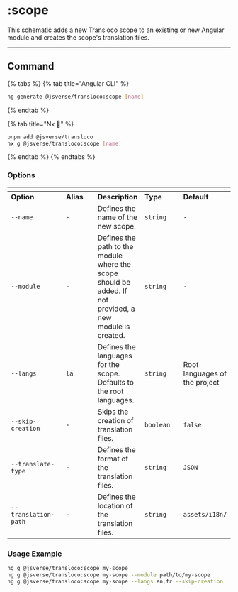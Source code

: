 # :scope

This schematic adds a new Transloco scope to an existing or new Angular module and creates the scope's translation files.

***

## Command

{% tabs %}
{% tab title="Angular CLI" %}
```bash
ng generate @jsverse/transloco:scope [name]
```
{% endtab %}

{% tab title="Nx 🐋" %}
```bash
pnpm add @jsverse/transloco
nx g @jsverse/transloco:scope [name]
```
{% endtab %}
{% endtabs %}

### Options

<table data-header-hidden data-full-width="false"><thead><tr><th width="136"></th><th width="100"></th><th></th><th width="109"></th><th width="100"></th></tr></thead><tbody><tr><td><strong>Option</strong></td><td><strong>Alias</strong></td><td><strong>Description</strong></td><td><strong>Type</strong></td><td><strong>Default</strong></td></tr><tr><td><code>--name</code></td><td><code>-</code></td><td>Defines the name of the new scope.</td><td><code>string</code></td><td><code>-</code></td></tr><tr><td><code>--module</code></td><td><code>-</code></td><td>Defines the path to the module where the scope should be added. If not provided, a new module is created.</td><td><code>string</code></td><td><code>-</code></td></tr><tr><td><code>--langs</code></td><td><code>la</code></td><td>Defines the languages for the scope. Defaults to the root languages.</td><td><code>string</code></td><td>Root languages of the project</td></tr><tr><td><code>--skip-creation</code></td><td><code>-</code></td><td>Skips the creation of translation files.</td><td><code>boolean</code></td><td><code>false</code></td></tr><tr><td><code>--translate-type</code></td><td><code>-</code></td><td>Defines the format of the translation files.</td><td><code>string</code></td><td><code>JSON</code></td></tr><tr><td><code>--translation-path</code></td><td><code>-</code></td><td>Defines the location of the translation files.</td><td><code>string</code></td><td><code>assets/i18n/</code></td></tr></tbody></table>

### **Usage Example**

```bash
ng g @jsverse/transloco:scope my-scope
ng g @jsverse/transloco:scope my-scope --module path/to/my-scope
ng g @jsverse/transloco:scope my-scope --langs en,fr --skip-creation
```
